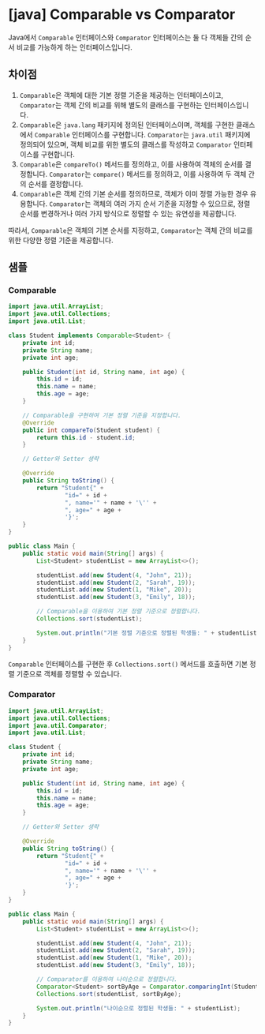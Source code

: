 # [java] Comparable vs Comparator

Java에서 `Comparable` 인터페이스와 `Comparator` 인터페이스는 둘 다 객체들 간의 순서 비교를 가능하게 하는 인터페이스입니다.

## 차이점

1. `Comparable`은 객체에 대한 기본 정렬 기준을 제공하는 인터페이스이고, `Comparator`는 객체 간의 비교를 위해 별도의 클래스를 구현하는 인터페이스입니다.
2. `Comparable`은 `java.lang` 패키지에 정의된 인터페이스이며, 객체를 구현한 클래스에서 `Comparable` 인터페이스를 구현합니다. `Comparator`는 `java.util` 패키지에 정의되어 있으며, 객체 비교를 위한 별도의 클래스를 작성하고 `Comparator` 인터페이스를 구현합니다.
3. `Comparable`은 `compareTo()` 메서드를 정의하고, 이를 사용하여 객체의 순서를 결정합니다. `Comparator`는 `compare()` 메서드를 정의하고, 이를 사용하여 두 객체 간의 순서를 결정합니다.
4. `Comparable`은 객체 간의 기본 순서를 정의하므로, 객체가 이미 정렬 가능한 경우 유용합니다. `Comparator`는 객체의 여러 가지 순서 기준을 지정할 수 있으므로, 정렬 순서를 변경하거나 여러 가지 방식으로 정렬할 수 있는 유연성을 제공합니다.

따라서, `Comparable`은 객체의 기본 순서를 지정하고, `Comparator`는 객체 간의 비교를 위한 다양한 정렬 기준을 제공합니다.

## 샘플

### Comparable

```java
import java.util.ArrayList;
import java.util.Collections;
import java.util.List;

class Student implements Comparable<Student> {
    private int id;
    private String name;
    private int age;

    public Student(int id, String name, int age) {
        this.id = id;
        this.name = name;
        this.age = age;
    }

    // Comparable을 구현하여 기본 정렬 기준을 지정합니다.
    @Override
    public int compareTo(Student student) {
        return this.id - student.id;
    }

    // Getter와 Setter 생략

    @Override
    public String toString() {
        return "Student{" +
                "id=" + id +
                ", name='" + name + '\'' +
                ", age=" + age +
                '}';
    }
}

public class Main {
    public static void main(String[] args) {
        List<Student> studentList = new ArrayList<>();

        studentList.add(new Student(4, "John", 21));
        studentList.add(new Student(2, "Sarah", 19));
        studentList.add(new Student(1, "Mike", 20));
        studentList.add(new Student(3, "Emily", 18));

        // Comparable을 이용하여 기본 정렬 기준으로 정렬합니다.
        Collections.sort(studentList);

        System.out.println("기본 정렬 기준으로 정렬된 학생들: " + studentList);
    }
}
```

`Comparable` 인터페이스를 구현한 후 `Collections.sort()` 메서드를 호출하면 기본 정렬 기준으로 객체를 정렬할 수 있습니다.

### Comparator 

```java
import java.util.ArrayList;
import java.util.Collections;
import java.util.Comparator;
import java.util.List;

class Student {
    private int id;
    private String name;
    private int age;

    public Student(int id, String name, int age) {
        this.id = id;
        this.name = name;
        this.age = age;
    }

    // Getter와 Setter 생략

    @Override
    public String toString() {
        return "Student{" +
                "id=" + id +
                ", name='" + name + '\'' +
                ", age=" + age +
                '}';
    }
}

public class Main {
    public static void main(String[] args) {
        List<Student> studentList = new ArrayList<>();

        studentList.add(new Student(4, "John", 21));
        studentList.add(new Student(2, "Sarah", 19));
        studentList.add(new Student(1, "Mike", 20));
        studentList.add(new Student(3, "Emily", 18));

        // Comparator를 이용하여 나이순으로 정렬합니다.
        Comparator<Student> sortByAge = Comparator.comparingInt(Student::getAge);
        Collections.sort(studentList, sortByAge);

        System.out.println("나이순으로 정렬된 학생들: " + studentList);
    }
}
```

